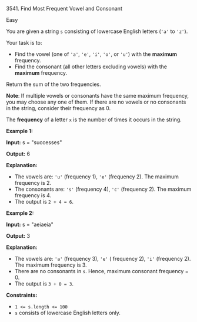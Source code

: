 3541\. Find Most Frequent Vowel and Consonant

Easy

You are given a string `s` consisting of lowercase English letters (`'a'` to `'z'`).

Your task is to:

*   Find the vowel (one of `'a'`, `'e'`, `'i'`, `'o'`, or `'u'`) with the **maximum** frequency.
*   Find the consonant (all other letters excluding vowels) with the **maximum** frequency.

Return the sum of the two frequencies.

**Note**: If multiple vowels or consonants have the same maximum frequency, you may choose any one of them. If there are no vowels or no consonants in the string, consider their frequency as 0.

The **frequency** of a letter `x` is the number of times it occurs in the string.

**Example 1:**

**Input:** s = "successes"

**Output:** 6

**Explanation:**

*   The vowels are: `'u'` (frequency 1), `'e'` (frequency 2). The maximum frequency is 2.
*   The consonants are: `'s'` (frequency 4), `'c'` (frequency 2). The maximum frequency is 4.
*   The output is `2 + 4 = 6`.

**Example 2:**

**Input:** s = "aeiaeia"

**Output:** 3

**Explanation:**

*   The vowels are: `'a'` (frequency 3), `'e'` ( frequency 2), `'i'` (frequency 2). The maximum frequency is 3.
*   There are no consonants in `s`. Hence, maximum consonant frequency = 0.
*   The output is `3 + 0 = 3`.

**Constraints:**

*   `1 <= s.length <= 100`
*   `s` consists of lowercase English letters only.